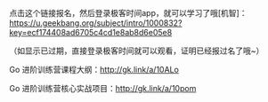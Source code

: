 点击这个链接报名，然后登录极客时间app，就可以学习了哦[机智]：https://u.geekbang.org/subject/intro/1000832?key=ecf174408ad6705c4cd1e8ab8d6e05e8

（如显示已过期，直接登录极客时间就可以观看，证明已经报过名了哦~）

Go 进阶训练营课程大纲：http://gk.link/a/10ALo

Go 进阶训练营核心实战项目：http://gk.link/a/10pom